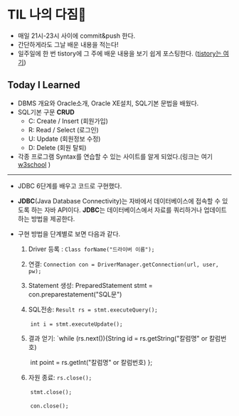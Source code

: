 # TIL 나의 다짐💪

- 매일 21시-23시 사이에 commit&push 한다. 
- 간단하게라도 그날 배운 내용을 적는다! 
- 일주일에 한 번 tistory에 그 주에 배운 내용을 보기 쉽게 포스팅한다. ([tistory는 여기](https://beforerin.tistory.com/))



## Today I Learned

-  DBMS 개요와 Oracle소개, Oracle XE설치, SQL기본 문법을 배웠다. 
- SQL기본 구문 **CRUD**
  - C: Create / Insert (회원가입)
  - R: Read / Select (로그인)
  - U: Update (회원정보 수정) 
  - D: Delete (회원 탈퇴)
- 각종 프로그램 Syntax를 연습할 수 있는 사이트를 알게 되었다.(링크는 여기 [w3school](https://www.w3schools.com/sql/default.asp) )

-----

- JDBC 6단계를 배우고 코드로 구현했다. 

- **JDBC**(Java Database Connectivity)는 자바에서 데이터베이스에 접속할 수 있도록 하는 자바 API이다. **JDBC**는 데이터베이스에서 자료를 쿼리하거나 업데이트하는 방법을 제공한다.

- 구현 방법을 단계별로 보면 다음과 같다. 

  1. Driver 등록 : `Class forName("드라이버 이름");`

  2. 연결: `Connection con = DriverManager.getConnection(url, user, pw);`

  3. Statement 생성: PreparedStatement stmt = con.preparestatement("SQL문")

  4. SQL전송: `Result rs = stmt.executeQuery();`

     ​				`int i = stmt.executeUpdate();`

  5. 결과 얻기: `while (rs.next()){String id = rs.getString("칼럼명" or 칼럼번호)

     ​												 int point = rs.getInt("칼럼명" or 칼럼번호) };

  6. 자원 종료: `rs.close();`

     ​		 	 	`stmt.close();`

     ​			  	`con.close();`

     
